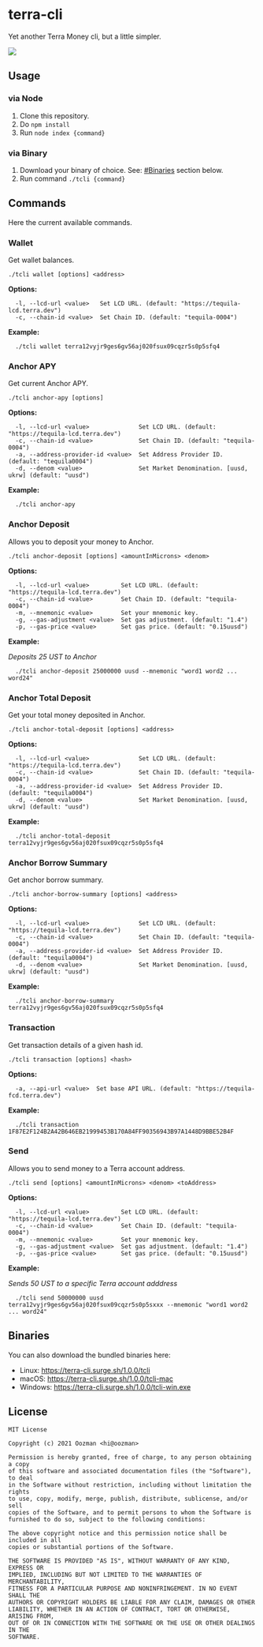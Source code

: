 # terra-cli

Yet another Terra Money cli, but a little simpler.

<img src="https://i.imgur.com/4UY9o5p.gif"/>

## Usage

### via Node

1. Clone this repository.
2. Do `npm install`
3. Run `node index {command}`

### via Binary

1. Download your binary of choice. See: [#Binaries](https://github.com/oozman/terra-cli#binaries) section below.
2. Run command `./tcli {command}`

## Commands

Here the current available commands.

### Wallet
Get wallet balances.

```
./tcli wallet [options] <address>
```

**Options:**
```
  -l, --lcd-url <value>   Set LCD URL. (default: "https://tequila-lcd.terra.dev")
  -c, --chain-id <value>  Set Chain ID. (default: "tequila-0004")
```

**Example:**
```
  ./tcli wallet terra12vyjr9ges6gv56aj020fsux09cqzr5s0p5sfq4
```

### Anchor APY
Get current Anchor APY.

```
./tcli anchor-apy [options]
```

**Options:**
```
  -l, --lcd-url <value>              Set LCD URL. (default: "https://tequila-lcd.terra.dev")
  -c, --chain-id <value>             Set Chain ID. (default: "tequila-0004")
  -a, --address-provider-id <value>  Set Address Provider ID. (default: "tequila0004")
  -d, --denom <value>                Set Market Denomination. [uusd, ukrw] (default: "uusd")
```

**Example:**

```
  ./tcli anchor-apy
```

### Anchor Deposit
Allows you to deposit your money to Anchor.

```
./tcli anchor-deposit [options] <amountInMicrons> <denom>
```

**Options:**
```
  -l, --lcd-url <value>         Set LCD URL. (default: "https://tequila-lcd.terra.dev")
  -c, --chain-id <value>        Set Chain ID. (default: "tequila-0004")
  -m, --mnemonic <value>        Set your mnemonic key.
  -g, --gas-adjustment <value>  Set gas adjustment. (default: "1.4")
  -p, --gas-price <value>       Set gas price. (default: "0.15uusd")
```

**Example:**

_Deposits 25 UST to Anchor_

```
  ./tcli anchor-deposit 25000000 uusd --mnemonic "word1 word2 ... word24"
```

### Anchor Total Deposit
Get your total money deposited in Anchor.

```
./tcli anchor-total-deposit [options] <address>
```

**Options:**
```
  -l, --lcd-url <value>              Set LCD URL. (default: "https://tequila-lcd.terra.dev")
  -c, --chain-id <value>             Set Chain ID. (default: "tequila-0004")
  -a, --address-provider-id <value>  Set Address Provider ID. (default: "tequila0004")
  -d, --denom <value>                Set Market Denomination. [uusd, ukrw] (default: "uusd")
```

**Example:**

```
  ./tcli anchor-total-deposit terra12vyjr9ges6gv56aj020fsux09cqzr5s0p5sfq4
```

### Anchor Borrow Summary
Get anchor borrow summary.

```
./tcli anchor-borrow-summary [options] <address>
```

**Options:**
```
  -l, --lcd-url <value>              Set LCD URL. (default: "https://tequila-lcd.terra.dev")
  -c, --chain-id <value>             Set Chain ID. (default: "tequila-0004")
  -a, --address-provider-id <value>  Set Address Provider ID. (default: "tequila0004")
  -d, --denom <value>                Set Market Denomination. [uusd, ukrw] (default: "uusd")
```

**Example:**

```
  ./tcli anchor-borrow-summary terra12vyjr9ges6gv56aj020fsux09cqzr5s0p5sfq4
```

### Transaction
Get transaction details of a given hash id.

```
./tcli transaction [options] <hash>
```

**Options:**
```
  -a, --api-url <value>  Set base API URL. (default: "https://tequila-fcd.terra.dev")
```

**Example:**

```
  ./tcli transaction 1F87E2F124B2A42B646EB21999453B170A84FF90356943B97A1448D9BBE52B4F
```

### Send
Allows you to send money to a Terra account address.

```
./tcli send [options] <amountInMicrons> <denom> <toAddress>
```

**Options:**
```
  -l, --lcd-url <value>         Set LCD URL. (default: "https://tequila-lcd.terra.dev")
  -c, --chain-id <value>        Set Chain ID. (default: "tequila-0004")
  -m, --mnemonic <value>        Set your mnemonic key.
  -g, --gas-adjustment <value>  Set gas adjustment. (default: "1.4")
  -p, --gas-price <value>       Set gas price. (default: "0.15uusd")
```

**Example:**

_Sends 50 UST to a specific Terra account adddress_

```
  ./tcli send 50000000 uusd terra12vyjr9ges6gv56aj020fsux09cqzr5s0p5sxxx --mnemonic "word1 word2 ... word24"
```

## Binaries
You can also download the bundled binaries here:

- Linux: https://terra-cli.surge.sh/1.0.0/tcli
- macOS: https://terra-cli.surge.sh/1.0.0/tcli-mac
- Windows: https://terra-cli.surge.sh/1.0.0/tcli-win.exe

## License

```
MIT License

Copyright (c) 2021 Oozman <hi@oozman>

Permission is hereby granted, free of charge, to any person obtaining a copy
of this software and associated documentation files (the "Software"), to deal
in the Software without restriction, including without limitation the rights
to use, copy, modify, merge, publish, distribute, sublicense, and/or sell
copies of the Software, and to permit persons to whom the Software is
furnished to do so, subject to the following conditions:

The above copyright notice and this permission notice shall be included in all
copies or substantial portions of the Software.

THE SOFTWARE IS PROVIDED "AS IS", WITHOUT WARRANTY OF ANY KIND, EXPRESS OR
IMPLIED, INCLUDING BUT NOT LIMITED TO THE WARRANTIES OF MERCHANTABILITY,
FITNESS FOR A PARTICULAR PURPOSE AND NONINFRINGEMENT. IN NO EVENT SHALL THE
AUTHORS OR COPYRIGHT HOLDERS BE LIABLE FOR ANY CLAIM, DAMAGES OR OTHER
LIABILITY, WHETHER IN AN ACTION OF CONTRACT, TORT OR OTHERWISE, ARISING FROM,
OUT OF OR IN CONNECTION WITH THE SOFTWARE OR THE USE OR OTHER DEALINGS IN THE
SOFTWARE.
```
